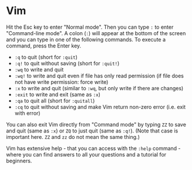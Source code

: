 # Vim

Hit the Esc key to enter "Normal mode". Then you can type `:` to enter "Command-line mode". A colon (`:`) will appear at the bottom of the screen and you can type in one of the following commands. To execute a command, press the Enter key.

- `:q` to quit (short for `:quit`)
- `:q!` to quit without saving (short for `:quit!`)
- `:wq` to write and quit
- `:wq!` to write and quit even if file has only read permission (if file does not have write permission: force write)
- `:x` to write and quit (similar to `:wq`, but only write if there are changes)
- `:exit` to write and exit (same as `:x`)
- `:qa` to quit all (short for `:quitall`)
- `:cq` to quit without saving and make Vim return non-zero error (i.e. exit with error)

You can also exit Vim directly from "Command mode" by typing `ZZ` to save and quit (same as `:x`) or `ZQ` to just quit (same as `:q!`). (Note that case is important here. `ZZ` and `zz` do not mean the same thing.)

Vim has extensive help - that you can access with the `:help` command - where you can find answers to all your questions and a tutorial for beginners.
